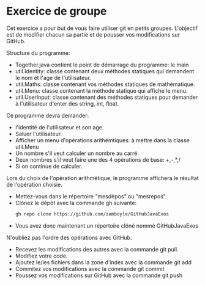 # Exercice  de groupe
Cet exercice a pour but de vous faire utiliser git en petits groupes.
L'objectif est de modifier chacun sa partie et de pousser vos modifications sur GitHub.

Structure du programme:
- Together.java contient le point de démarrage du programme: le main
- util.Identity: classe contenant deux méthodes statiques qui demandent le nom et l'age de l'utilisateur.
- util.Maths: classe contenant vos méthodes statiques de mathématique.
- util.Menu: classe contenant la méthode statique qui affiche le menu.
- util.UserInput: classe contenant des méthodes statiques pour demander à l'utilisateur d'enter des string, int, float.

Ce programme devra demander:
- l'identité de l'utilisateur et son age.
- Saluer l'utilisateur.
- Afficher un menu d'opérations arithémtiques: à mettre dans la classe util.Menu
- Un nombre s'il veut calculer un nombre au carré.
- Deux nombres s'il veut faire une des 4 opérations de base: +,-,*,/
- Si on continue de calculer.

Lors du choix de l'opération arithmétique, le programme affichera le résultat de l'opération choisie.

- Mettez-vous dans le répertoire "mesdépos" ou "mesrepos".
- Clônez le dépôt avec la commande gh suivante:
    ```bash
    gh repo clone https://github.com/zamboyle/GitHubJavaExos
    ```
- Vous avez donc maintenant un répertoire clôné nommé GitHubJavaExos

N'oubliez pas l'ordre des opérations avec GitHub:
- Recevez les modifications des autres avec la commande git pull.
- Modifiez votre code.
- Ajoutez le/les fichiers dans la zone d'index avec la commande git add
- Commitez vos modifications avec la commande git commit
- Poussez vos modifications sur GitHub avec la commande git push